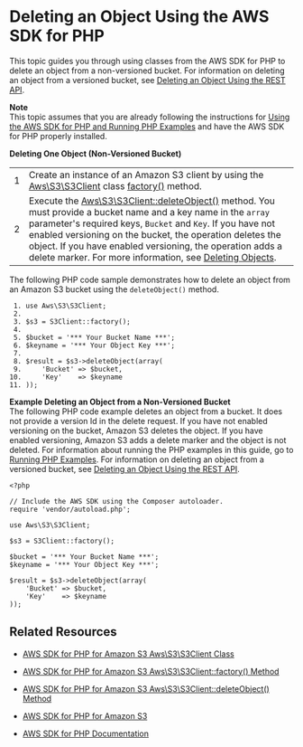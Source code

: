 # Deleting an Object Using the AWS SDK for PHP<a name="DeletingOneObjectUsingPHPSDK"></a>

 This topic guides you through using classes from the AWS SDK for PHP to delete an object from a non\-versioned bucket\. For information on deleting an object from a versioned bucket, see [Deleting an Object Using the REST API](DeletingAnObjectsUsingREST.md)\. 

**Note**  
 This topic assumes that you are already following the instructions for [Using the AWS SDK for PHP and Running PHP Examples](UsingTheMPphpAPI.md) and have the AWS SDK for PHP properly installed\.


**Deleting One Object \(Non\-Versioned Bucket\)**  

|  |  | 
| --- |--- |
|  1  |  Create an instance of an Amazon S3 client by using the [Aws\\S3\\S3Client](http://docs.aws.amazon.com/aws-sdk-php-2/latest/class-Aws.S3.S3Client.html) class [factory\(\)](http://docs.aws.amazon.com/aws-sdk-php-2/latest/class-Aws.S3.S3Client.html#_factory) method\.  | 
|  2  |  Execute the [Aws\\S3\\S3Client::deleteObject\(\)](http://docs.aws.amazon.com/aws-sdk-php-2/latest/class-Aws.S3.S3Client.html#_deleteObject) method\. You must provide a bucket name and a key name in the `array` parameter's required keys, `Bucket` and `Key`\. If you have not enabled versioning on the bucket, the operation deletes the object\. If you have enabled versioning, the operation adds a delete marker\. For more information, see [Deleting Objects](DeletingObjects.md)\.  | 

The following PHP code sample demonstrates how to delete an object from an Amazon S3 bucket using the `deleteObject()` method\.

```
 1. use Aws\S3\S3Client;
 2. 
 3. $s3 = S3Client::factory();
 4. 
 5. $bucket = '*** Your Bucket Name ***';
 6. $keyname = '*** Your Object Key ***';
 7. 
 8. $result = $s3->deleteObject(array(
 9.     'Bucket' => $bucket,
10.     'Key'    => $keyname
11. ));
```

**Example Deleting an Object from a Non\-Versioned Bucket**  
The following PHP code example deletes an object from a bucket\. It does not provide a version Id in the delete request\. If you have not enabled versioning on the bucket, Amazon S3 deletes the object\. If you have enabled versioning, Amazon S3 adds a delete marker and the object is not deleted\. For information about running the PHP examples in this guide, go to [Running PHP Examples](UsingTheMPphpAPI.md#running-php-samples)\. For information on deleting an object from a versioned bucket, see [Deleting an Object Using the REST API](DeletingAnObjectsUsingREST.md)\.   

```
<?php

// Include the AWS SDK using the Composer autoloader.
require 'vendor/autoload.php';

use Aws\S3\S3Client;

$s3 = S3Client::factory();

$bucket = '*** Your Bucket Name ***';
$keyname = '*** Your Object Key ***';

$result = $s3->deleteObject(array(
    'Bucket' => $bucket,
    'Key'    => $keyname
));
```

## Related Resources<a name="RelatedResources-DeletingOneObjectUsingPHPSDK"></a>

+ [AWS SDK for PHP for Amazon S3 Aws\\S3\\S3Client Class](http://docs.aws.amazon.com/aws-sdk-php-2/latest/class-Aws.S3.S3Client.html)

+ [AWS SDK for PHP for Amazon S3 Aws\\S3\\S3Client::factory\(\) Method](http://docs.aws.amazon.com/aws-sdk-php-2/latest/class-Aws.S3.S3Client.html#_factory)

+ [AWS SDK for PHP for Amazon S3 Aws\\S3\\S3Client::deleteObject\(\) Method](http://docs.aws.amazon.com/aws-sdk-php-2/latest/class-Aws.S3.S3Client.html#_deleteObject)

+ [AWS SDK for PHP for Amazon S3](http://docs.aws.amazon.com/aws-sdk-php-2/guide/latest/service-s3.html)

+ [AWS SDK for PHP Documentation](http://docs.aws.amazon.com/aws-sdk-php-2/guide/latest/index.html)
